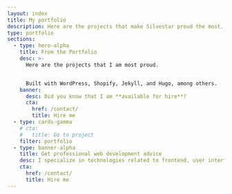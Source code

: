 ```yaml
---
layout: index
title: My portfolio
description: Here are the projects that make Silvestar proud the most. Projects are built with WordPress, Shopify, Jekyll, and Hugo, among others.
type: portfolio
sections:
  - type: hero-alpha
    title: From the Portfolio
    desc: >-
      Here are the projects that I am most proud.


      Built with WordPress, Shopify, Jekyll, and Hugo, among others.
    banner:
      desc: Did you know that I am **available for hire**?
      cta:
        href: /contact/
        title: Hire me
  - type: cards-gamma
    # cta:
    #   title: Go to project
    filter: portfolio
  - type: banner-alpha
    title: Get professional web development advice
    desc: I specialize in technologies related to frontend, user interface, and website development.
    cta:
      href: /contact/
      title: Hire me
---
```

